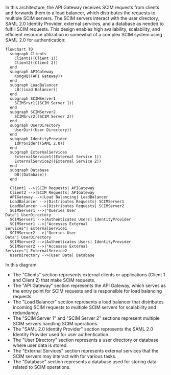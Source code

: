 In this architecture, the API Gateway receives SCIM requests from clients and forwards them to a load balancer, which distributes the requests to multiple SCIM servers. The SCIM servers interact with the user directory, SAML 2.0 Identity Provider, external services, and a database as needed to fulfill SCIM requests. This design enables high availability, scalability, and efficient resource utilization in somewhat of a complex SCIM system using SAML 2.0 for authentication:

```mermaid
flowchart TD
  subgraph Clients
    Client1((Client 1))
    Client2((Client 2))
  end
  subgraph APIGateway
    KongHQ((API Gateway))
  end
  subgraph LoadBalancer
    LB((Load Balancer))
  end
  subgraph SCIMServer1
    SCIMSrvr1((SCIM Server 1))
  end
  subgraph SCIMServer2
    SCIMSrvr2((SCIM Server 2))
  end
  subgraph UserDirectory
    UserDir((User Directory))
  end
  subgraph IdentityProvider
    IdProvider((SAML 2.0))
  end
  subgraph ExternalServices
    ExternalService1((External Service 1))
    ExternalService2((External Service 2))
  end
  subgraph Database
    DB((Database))
  end

  Client1 -->|SCIM Requests| APIGateway
  Client2 -->|SCIM Requests| APIGateway
  APIGateway -->|Load Balancing| LoadBalancer
  LoadBalancer -->|Distributes Requests| SCIMServer1
  LoadBalancer -->|Distributes Requests| SCIMServer2
  SCIMServer1 -->|"Queries User
Data"| UserDirectory
  SCIMServer1 -->|Authenticates Users| IdentityProvider
  SCIMServer1 -->|"Accesses External
Services"| ExternalService1
  SCIMServer2 -->|"Queries User
Data"| UserDirectory
  SCIMServer2 -->|Authenticates Users| IdentityProvider
  SCIMServer2 -->|"Accesses External
Services"| ExternalService2
  UserDirectory -->|User Data| Database

```



In this diagram:

- The "Clients" section represents external clients or applications (Client 1 and Client 2) that make SCIM requests.
- The "API Gateway" section represents the API Gateway, which serves as the entry point for SCIM requests and is responsible for load balancing requests.
- The "Load Balancer" section represents a load balancer that distributes incoming SCIM requests to multiple SCIM servers for scalability and redundancy.
- The "SCIM Server 1" and "SCIM Server 2" sections represent multiple SCIM servers handling SCIM operations.
- The "SAML 2.0 Identity Provider" section represents the SAML 2.0 Identity Provider used for user authentication.
- The "User Directory" section represents a user directory or database where user data is stored.
- The "External Services" section represents external services that the SCIM servers may interact with for various tasks.
- The "Database" section represents a database used for storing data related to SCIM operations.

